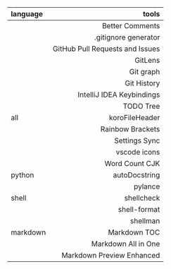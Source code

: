 <!--
 * @Github: https://github.com/Certseeds/tricks
 * @Organization: SUSTech
 * @Author: nanoseeds
 * @Date: 2020-02-04 17:22:45
 * @LastEditors: nanoseeds
 * @LastEditTime: 2020-08-22 18:02:08
 * @License: CC-BY-NC-SA_V4_0 or any later version 
 -->

| language |                           tools |
| :------- | ------------------------------: |
|          |                 Better Comments |
|          |            .gitignore generator |
|          | GitHub Pull Requests and Issues |
|          |                         GitLens |
|          |                       Git graph |
|          |                     Git History |
|          |       IntelliJ IDEA Keybindings |
|          |                       TODO Tree |
| all      |                  koroFileHeader |
|          |                Rainbow Brackets |
|          |                   Settings Sync |
|          |                    vscode icons |
|          |                  Word Count CJK |
| python   |                   autoDocstring |
|          |                         pylance |
| shell    |                      shellcheck |
|          |                    shell-format |
|          |                        shellman |
| markdown |                    Markdown TOC |
|          |             Markdown All in One |
|          |       Markdown Preview Enhanced |

